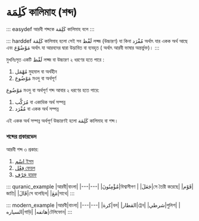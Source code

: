 # كَلِمَة কালিমাহ (শব্দ)

::: easydef
আরবী শব্দকে كَلِمَة কালিমাহ বলে 
:::

::: harddef
كَلِمَة কালিমাহ হলো সেই সব لَفْظ লফ্জ (উচ্চারণ) যা কিনা مُفْرَد অর্থাৎ যার একক অর্থ আছে এবং مَوْضُوْع অর্থাৎ যা আরবদের দ্বারা উদ্ভাবিত বা ব্যবহৃত ( অর্থাৎ আরবী ভাষার অন্তর্ভুক্ত)। 
:::

মুখনিঃসৃত একটি لَفْظ লফ্জ বা উচ্চারণ ২ ধরণের হতে পারে : 
1. مُهْمَل মুহমাল বা অর্থহীন 
2. مَوْضُوع মওদু বা অর্থপূর্ণ 

مَوْضُوع মওদু বা অর্থপূর্ণ শব্দ আবার ২ ধরণের হতে পারে:
1. مُرَكَّب বা একাধিক অর্থ সম্পন্ন 
2. مُفْرَد বা একক অর্থ সম্পন্ন 

এই একক অর্থ সম্পন্ন অর্থপূর্ণ উচ্চারণই হলো كَلِمَة কালিমাহ বা শব্দ। 

### শব্দের প্রকারভেদ 

আরবী শব্দ ৩ প্রকার:

1. [اسْم ইসম](/guide/nahw/ism)
2. [فِعْل ফেয়ল](/guide/nahw/fel)
3. [حَرْف হারফ](/guide/nahw/harf)

::: quranic_example
|আরবী|বাংলা|
|---|---|
|مُؤْمِنُونَ|বিশ্বাসীগণ |
|جَعَلَ|সে তৈরী করেছে|
|قَوْم|জাতি|
|قَالَ|সে বলেছিল|
|مَعَ|সাথে|
:::

::: modern_example
|আরবী|বাংলা|
|---|---|
|كرة|বল|
|القطار|ট্রেন|
|شرطي|পুলিশ|
|السياره|গাড়ি|
|هاتفه|টেলিফোন|
:::

